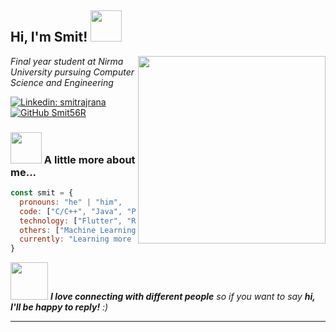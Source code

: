 <h2> Hi, I'm Smit! <img align='bottom' src="https://media.giphy.com/media/tdrbfabfHYTginSedt/giphy.gif" width="50"></h2>
<img align='right' src="https://media.giphy.com/media/eibJaNe7gompM4y5fp/giphy.gif" width="300">
<p><em>Final year student at Nirma University pursuing Computer Science and Engineering</br>
</em></p>

[![Linkedin: smitrajrana](https://img.shields.io/badge/-smitrajrana-blue?style=flat-square&logo=Linkedin&logoColor=white&link=https://www.linkedin.com/in/smitraj-rana-41072220a/)](https://www.linkedin.com/in/in/smitraj-rana-41072220a/)
[![GitHub Smit56R](https://img.shields.io/github/followers/thaiane?label=follow&style=social)](https://github.com/smit56r)


### <img align='bottom' src="https://media.giphy.com/media/F5ELURcFr2u42brUSc/giphy.gif" height="50" width="50"> A little more about me...  

```javascript
const smit = {
  pronouns: "he" | "him",
  code: ["C/C++", "Java", "Python", "JavaScript", "PHP", "SQL", "Dart"],
  technology: ["Flutter", "React.js", "Express.js", "Node.js", "MongoDB", "MySQL", "Unix", "Git", "Google Cloud Platform", "Firebase", "Unity"],
  others: ["Machine Learning", "HTML", "CSS"],
  currently: "Learning more about open-source"
}
```

<img src="https://media.giphy.com/media/HTS2xXy95dX4gQokKs/giphy.gif" width="60"> <em><b>I love connecting with different people</b> so if you want to say <b>hi, I'll be happy to reply!</b> :)</em>

---

